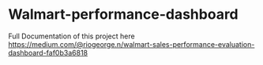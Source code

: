 # Walmart-performance-dashboard
Full Documentation of this project here https://medium.com/@riogeorge.n/walmart-sales-performance-evaluation-dashboard-faf0b3a6818
